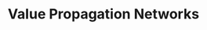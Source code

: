 ---
title: "Value Propagation Networks"
year: 2019
pdf_url: "https://arxiv.org/pdf/1805.11199.pdf"
category: "vision"
author_list: "Nantas Nardelli, Zeming Lin, Pushmeet Kohli, Philip H.S. Torr, Nicolas Usunier"
grant: "MURI"
pub_in: "International Conference on Learning Representations (ICLR) 2019"
---